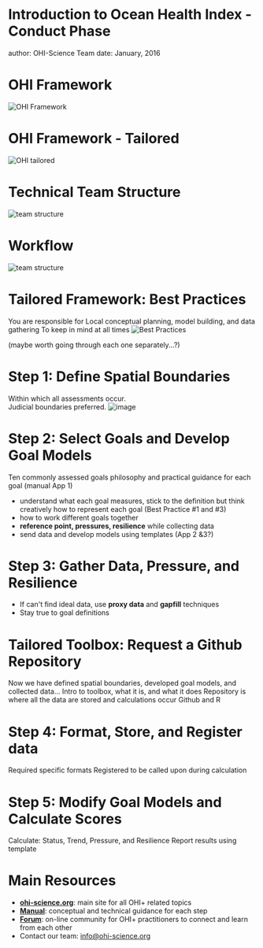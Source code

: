Introduction to Ocean Health Index - Conduct Phase 
===
author: OHI-Science Team
date: January, 2016

OHI Framework
===
![OHI Framework](https://docs.google.com/drawings/d/1XAx6M3Qh5EWEG8CIXykFr7dskVTttBdLOBPguIVZ-pk/pub?w=624&h=480)

OHI Framework - Tailored
===
![OHI tailored](https://docs.google.com/drawings/d/1-H2uHSNf1Qk3O5sudhQHREy8F_OZpnobzTKHm2i-sHM/pub?w=624&h=480)

Technical Team Structure
===
![team structure](https://docs.google.com/drawings/d/1akDCmVFkQNQxDM2DARaZKFUWwZ75dC5H45heuD14Xvg/pub?w=960&h=600)


Workflow
===
![team structure](https://docs.google.com/drawings/d/1NCcfc24vlQjL4PJ4MltPmIgjgshfTkrZuUTcIqDUHeI/pub?w=960&h=720)


Tailored Framework: Best Practices
===
You are responsible for Local conceptual planning, model building, and data gathering
To keep in mind at all times
 ![Best Practices](https://docs.google.com/drawings/d/1dUFAOVa2JfbKHyaq98yDYdtcDuEPyr10uNB_auz_Pdc/pub?w=768&h=480)

(maybe worth going through each one separately...?)

Step 1: Define Spatial Boundaries
===
Within which all assessments occur. <br />
Judicial boundaries preferred. 
![image](https://docs.google.com/drawings/d/17qXZ8Ah6WPYhP1_RQOsIA5gHBNlP8mGAFcDIxkizM58/pub?w=960&h=500)

Step 2: Select Goals and Develop Goal Models 
===
Ten commonly assessed goals
philosophy and practical guidance for each goal (manual App 1)
  - understand what each goal measures, stick to the definition but think creatively how to represent each goal (Best Practice #1 and #3)
  - how to work different goals together
  - **reference point, pressures, resilience** while collecting data 
 - send data and develop models using templates (App 2 &3?)

Step 3: Gather Data, Pressure, and Resilience 
===
- If can't find ideal data, use **proxy data** and **gapfill** techniques
- Stay true to goal definitions 

Tailored Toolbox: Request a Github Repository
===
Now we have defined spatial boundaries, developed goal models, and collected data... 
Intro to toolbox, what it is, and what it does
Repository is where all the data are stored and calculations occur
Github and R

Step 4: Format, Store, and Register data 
===
Required specific formats
Registered to be called upon during calculation

Step 5: Modify Goal Models and Calculate Scores
===
 Calculate: Status, Trend, Pressure, and Resilience
 Report results using template
 
Main Resources 
===
- [**ohi-science.org**](ohi-science.org): main site for all OHI+ related topics
- [**Manual**](http://ohi-science.org/manual/): conceptual and technical guidance for each step 
- [**Forum**](http://ohi-science.org/forum/): on-line community for OHI+ practitioners to connect and learn from each other
- Contact our team: info@ohi-science.org








